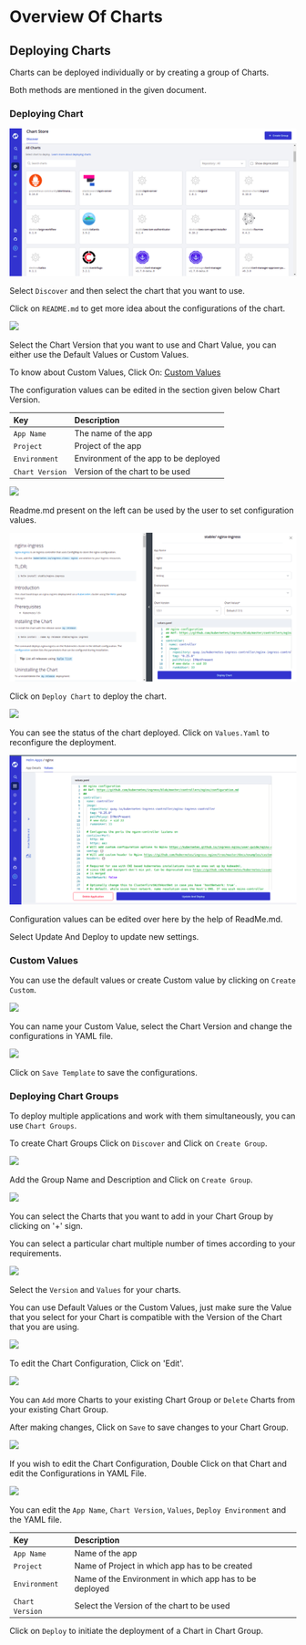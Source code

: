 # Overview Of Charts

## Deploying Charts

Charts can be deployed individually or by creating a group of Charts.

Both methods are mentioned in the given document.

### Deploying Chart

![](../../images/deploy-chart/overview-of-charts/chart-store.png)

Select `Discover` and then select the chart that you want to use.

Click on `README.md` to get more idea about the configurations of the chart.

![](../../.gitbook/assets/custom%20%283%29%20%284%29.jpg)

Select the Chart Version that you want to use and Chart Value, you can either use the Default Values or Custom Values.

To know about Custom Values, Click On: [Custom Values](overview-of-charts.md#custom-values)

The configuration values can be edited in the section given below Chart Version.

| Key | Description |
| :--- | :--- |
| `App Name` | The name of the app |
| `Project` | Project of the app |
| `Environment` | Environment of the app to be deployed |
| `Chart Version` | Version of the chart to be used |

![](../../.gitbook/assets/depchart4config.jpg)

Readme.md present on the left can be used by the user to set configuration values.

![](../../images/deploy-chart/overview-of-charts/readme.png)

Click on `Deploy Chart` to deploy the chart.

![](../../.gitbook/assets/depchartdeployedredo%20%282%29.jpg)

You can see the status of the chart deployed. Click on `Values.Yaml` to reconfigure the deployment.

![](../../images/deploy-chart/overview-of-charts/update-and-deploy.png)

Configuration values can be edited over here by the help of ReadMe.md.

Select Update And Deploy to update new settings.
### Custom Values

You can use the default values or create Custom value by clicking on `Create Custom`.

![](../../.gitbook/assets/custom%20%283%29.jpg)

You can name your Custom Value, select the Chart Version and change the configurations in YAML file.

![](../../.gitbook/assets/custom_val.jpg)

Click on `Save Template` to save the configurations.

### Deploying Chart Groups

To deploy multiple applications and work with them simultaneously, you can use `Chart Groups`.

To create Chart Groups Click on `Discover` and Click on `Create Group`.

![](../../.gitbook/assets/screen2.jpg)

Add the Group Name and Description and Click on `Create Group`.

![](../../.gitbook/assets/create_group.jpg)

You can select the Charts that you want to add in your Chart Group by clicking on '+' sign.

You can select a particular chart multiple number of times according to your requirements.

![](../../.gitbook/assets/select_charts%20%281%29.jpg)

Select the `Version` and `Values` for your charts.

You can use Default Values or the Custom Values, just make sure the Value that you select for your Chart is compatible with the Version of the Chart that you are using.

![](../../.gitbook/assets/select_charts2.jpg)

To edit the Chart Configuration, Click on 'Edit'.

![](../../.gitbook/assets/edit_group%20%282%29.jpg)

You can `Add` more Charts to your existing Chart Group or `Delete` Charts from your existing Chart Group.

After making changes, Click on `Save` to save changes to your Chart Group.

![](../../.gitbook/assets/edit_group2%20%282%29.jpg)

If you wish to edit the Chart Configuration, Double Click on that Chart and edit the Configurations in YAML File.

![](../../.gitbook/assets/edit_chart1%20%282%29.jpg)

You can edit the `App Name`, `Chart Version`, `Values`, `Deploy Environment` and the YAML file.

| Key | Description |
| :--- | :--- |
| `App Name` | Name of the app |
| `Project` | Name of Project in which app has to be created |
| `Environment` | Name of the Environment in which app has to be deployed |
| `Chart Version` | Select the Version of the chart to be used |

Click on `Deploy` to initiate the deployment of a Chart in Chart Group.

